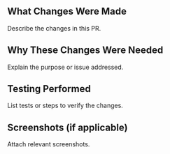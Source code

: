 ## What Changes Were Made
Describe the changes in this PR.

## Why These Changes Were Needed
Explain the purpose or issue addressed.

## Testing Performed
List tests or steps to verify the changes.

## Screenshots (if applicable)
Attach relevant screenshots.
